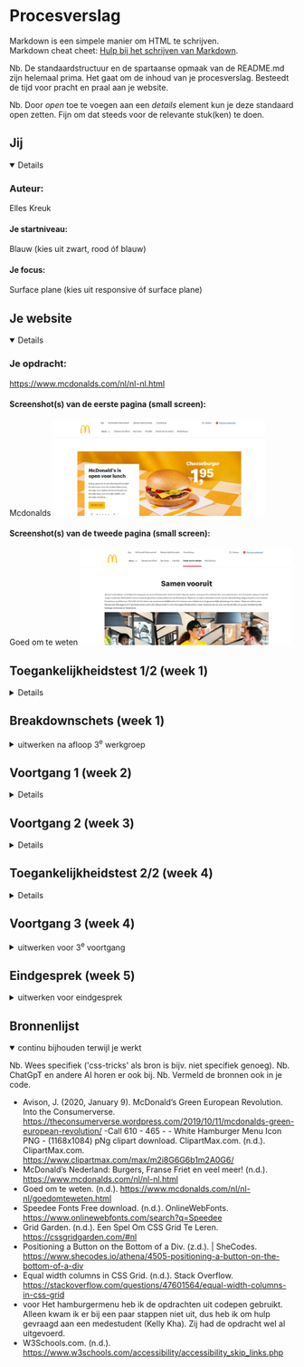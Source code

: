 # Procesverslag
Markdown is een simpele manier om HTML te schrijven.  
Markdown cheat cheet: [Hulp bij het schrijven van Markdown](https://github.com/adam-p/markdown-here/wiki/Markdown-Cheatsheet).

Nb. De standaardstructuur en de spartaanse opmaak van de README.md zijn helemaal prima. Het gaat om de inhoud van je procesverslag. Besteedt de tijd voor pracht en praal aan je website.

Nb. Door *open* toe te voegen aan een *details* element kun je deze standaard open zetten. Fijn om dat steeds voor de relevante stuk(ken) te doen.





## Jij

<details open>

  ### Auteur:
  Elles Kreuk

  #### Je startniveau:
  Blauw (kies uit zwart, rood óf blauw)

  #### Je focus:
  Surface plane (kies uit responsive óf surface plane)
 
</details>





## Je website

<details open>

  ### Je opdracht:
  https://www.mcdonalds.com/nl/nl-nl.html

  #### Screenshot(s) van de eerste pagina (small screen): 
  Mcdonalds
  <img src="readme-images/homepagina.jpg" width="375px" alt="Homepagina van de mcdonalds">

  #### Screenshot(s) van de tweede pagina (small screen):
  Goed om te weten 
  <img src="readme-images/tweede-pagina.jpg" width="375px" alt="De goed om te weten pagina van de mcdonalds">
 
</details>



## Toegankelijkheidstest 1/2 (week 1)

<details>
  Met de screenreader heb je geen volgend kopniveau. Als je op de k drukt ga je meteen helemaal naar beneden bij de footer. Als ik op de h druk ga je naar de stukjes die gaan over het vinden van een baan. Als je een aantal keer op het pijltje drukt gaat de screenreader de woorden spellen. Heel veel funties worden voorgelezen met koppeling etc. Zo weet je wel meteen dat je daar op kan klikken. Het legt bij een aantal uit wat je bij die koppeling kan doen. Als je met de tabtoets over de pagina gaat komt er een zwart randje om de verschillende funties.

  <img src="readme-images/checklist-1">
  <img src="readme-images/checklist-2">
  <img src="readme-images/checklist-3">
  <img src="readme-images/checklist-4">
  <img src="readme-images/checklist-5">

  ### Bevindingen
-De website heeft veel errors in de html.
-Er zijn maar 2 soorten headings die gebruikt worden 2 en 5
-De afbeeldingen hebben niet allemaal een alt tekst, en er zijn afbeeldingen met een alt tekst die niet kloppen.
-Niet bij alle afbeeldingen waar tekst in staat is de tekst goed te lezen.
-De website maakt gebruik van simpel/normaal taalgebruik.
-De website heet geen microinteracties.
-Als met de screenreader met tab over de pagina heen gaat komt er een zwart randje op de verschillende functies.
-De website is goed te gebruiken op de mobiel, alleen zijn er een aantal afbeeldingen die niet wilde laden.
</details>



## Breakdownschets (week 1)

<details>
  <summary>uitwerken na afloop 3<sup>e</sup> werkgroep</summary>

  ### de hele pagina: 
  <img src="readme-images/Breakdownschets.png" alt="breakdown van de hele pagina">

  ### dynamisch deel (bijv menu): 
  <img src="readme-images/dummy-plaatje.jpg" width="375px" alt="breakdown van een dynamisch deel">

  ### wellicht nog een dynamisch deel (bijv filter): 
  <img src="readme-images/dummy-plaatje.jpg" width="375px" alt="breakdown van nog een dynamisch deel">

  

</details>





## Voortgang 1 (week 2)

<details>

  ### Stand van zaken
  Het schrijven van de html ging wel redelijk goed. Ik heb al alle tekst en afbeeldingen in een header, body en footer gezet. Ik heb al een aantal dingen opgesplitst in sections en articles. En in css al wat geprobeerd met borders, margins, fonts, widhts. Wel moet ik nog kijken naar hoe ik alles in de nav ga zetten.

<img src="readme-images/website-week-2.png" alt="Screenshot van de tot nu toe gemaakte website">
<img src="readme-images/code-website-week-2.png" alt="Screenshot van de tot nu toe gemaakte html">
<img src="readme-images/css-website-week-2.png" alt="Screenshot van de tot nu toe gemaakte css">



  ### Agenda voor meeting

  student 1 Elles:
  -Ik zou graag willen weten hoe je de css op de 2e pagina kan krijgen. Aangezien alles van de eerste pagina ook word toegepast op de 2e.
  -Wat kan ik het beste toepassen bij de cheeseburger/afbeeldingen en hoe? (flexbox/grid)
  -Hoe kan ik een uitklap menu maken, die zichtbaar wordt als de pagina een groter formaat is?

  student 2 Artemis:
  -Problemen met het starten van het maken van de website

  student 3 Marie Janette:
  -Een schuifknop, indeling van afbeelding

  student 4 Brita: -


  ### Verslag van meeting
  hier na afloop snel de uitkomsten van de meeting vastleggen

  - focus state voor toegankelijkheid
  - op de body een class zetten op de 2e pagina (aan docent vragen) en anders een 2e css
  - media query, als mijn scherm zo groot is dan doet het dit @media only screen (max widht)
  - menu ook met @media.. en de opdracht maken over het hamburger menu
  - possition relative voor hamburger plaatje, position absolute voor tekst, left: ..px en dan ook weer aanpassen voor mobiele versie

</details>





## Voortgang 2 (week 3)

<details>

  ### Stand van zaken
  hier dit ging goed & dit was lastig (neem ook screenshots op van delen van je website en code)


  ### Agenda voor meeting

  student 1 Elles: Kan ik een class op de body zetten voor op de 2e pagina?

  student 2 Artemis: Hoe krijg ik een stuk tekst over een afbeelding

  student 3 Marie Janette: Hoe kan ik een video toevoegen en hoe stopzetten?


  ### Verslag van meeting
  hier na afloop snel de uitkomsten van de meeting vastleggen

  - @media query motion stopzetten
  - Met een class op de body kan je de pagina's onderscheiden
  - Met positioning kan je elementen over een element zetten


</details>





## Toegankelijkheidstest 2/2 (week 4)

<details>

  ### Bevindingen
nog afbeeldingen toevoegen!!!!!!
  <img src="readme-images/checklist-1.2">
  <img src="readme-images/checklist-2.2">
  <img src="readme-images/checklist-3.2">
  <img src="readme-images/checklist-4.2">
  <img src="readme-images/checklist-5.2">

-Ik kwam er achter dat mijn website nog niet heel toegankelijk is, maar dat komt ook omdat mijn website nog niet helemaal af was.
-Zo is de focus state nog niet heel mooi 
-Ik moet nog een aantal alt teksten toevoegen
-Het contrast is wel goed op mijn pagina
-Ik heb verschillende headings op volgorde
-Ik heb nog geen skiplink

</details>





## Voortgang 3 (week 4)

<details>
  <summary>uitwerken voor 3<sup>e</sup> voortgang</summary>

  ### Stand van zaken
  hier dit ging goed & dit was lastig (neem ook screenshots op van delen van je website en code)


  ### Agenda voor meeting
  student 1 Elles: Hoe toon je de sluitknop in een hamburger menu? Hoe kan ik de Focus state goed vormgeven, die bij mij een beetje raar.

  student 2 Marie Janette: Mijn menu verdwijnt achter de teksten hoe kan ik dit oplossen.

  student 3 Brita: Nav naast elkaar flexen? :avtive class toevoegen?

  student 4 Kelly Neutel: geen vraag gestelt

  ### Verslag van meeting
 
  - Ik ga mijn sluit button in de nav zetten en deze rechts boven zetten. 
  - Op het mcdonalds logo ga ik een z-index zetten, zodat deze voor de nav te voor schijn komt.
  - Focus state kan niet anders getoont worden.
  - Ik had a op de buttons gezet, maar dat hoeft helemaal niet.
  - Ik heb Marie Janette geholpen, foor te zeggen dat ze position moest toepassen en een z-index op haar menu moest zetten.

</details>





## Eindgesprek (week 5)

<details>
  <summary>uitwerken voor eindgesprek</summary>

  ### Je uitkomst - karakteristiek screenshots:
  <img src="readme-images/dummy-plaatje.jpg" width="375px" alt="uitomst opdracht 1">


  ### Dit ging goed/Heb ik geleerd: 
  Korte omschrijving met plaatjes

  <img src="readme-images/dummy-plaatje.jpg" width="375px" alt="top">


  ### Dit was lastig/Is niet gelukt:
  Korte omschrijving met plaatjes

  <img src="readme-images/dummy-plaatje.jpg" width="375px" alt="bummer">
</details>





## Bronnenlijst

<details open>
  <summary>continu bijhouden terwijl je werkt</summary>

  Nb. Wees specifiek ('css-tricks' als bron is bijv. niet specifiek genoeg). 
  Nb. ChatGpT en andere AI horen er ook bij.
  Nb. Vermeld de bronnen ook in je code.

  - Avison, J. (2020, January 9). McDonald’s Green European Revolution. Into the Consumerverse. https://theconsumerverse.wordpress.com/2019/10/11/mcdonalds-green-european-revolution/
  -Call 610 - 465 - - White Hamburger Menu Icon PNG - (1168x1084) pNg clipart download. ClipartMax.com. (n.d.). ClipartMax.com. https://www.clipartmax.com/max/m2i8G6G6b1m2A0G6/
  - McDonald’s Nederland: Burgers, Franse Friet en veel meer! (n.d.). https://www.mcdonalds.com/nl/nl-nl.html
  - Goed om te weten. (n.d.). https://www.mcdonalds.com/nl/nl-nl/goedomteweten.html
  - Speedee Fonts Free download. (n.d.). OnlineWebFonts. https://www.onlinewebfonts.com/search?q=Speedee
  - Grid Garden. (n.d.). Een Spel Om CSS Grid Te Leren. https://cssgridgarden.com/#nl
  - Positioning a Button on the Bottom of a Div. (z.d.). | SheCodes. https://www.shecodes.io/athena/4505-positioning-a-button-on-the-bottom-of-a-div
  - Equal width columns in CSS Grid. (n.d.). Stack Overflow. https://stackoverflow.com/questions/47601564/equal-width-columns-in-css-grid
  - voor Het hamburgermenu heb ik de opdrachten uit codepen gebruikt. Alleen kwam ik er bij een paar stappen niet uit, dus heb ik om hulp gevraagd aan een medestudent (Kelly Kha). Zij had de opdracht wel al uitgevoerd.
  - W3Schools.com. (n.d.). https://www.w3schools.com/accessibility/accessibility_skip_links.php

</details>